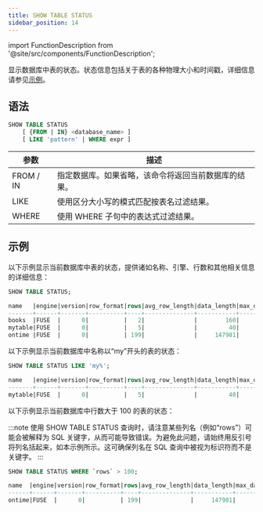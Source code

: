 ```yaml
---
title: SHOW TABLE STATUS
sidebar_position: 14
---
```

import FunctionDescription from '@site/src/components/FunctionDescription';

<FunctionDescription description="Introduced or updated: v1.2.131"/>

显示数据库中表的状态。状态信息包括关于表的各种物理大小和时间戳，详细信息请参见[示例](#examples)。

## 语法

```sql
SHOW TABLE STATUS
    [ {FROM | IN} <database_name> ]
    [ LIKE 'pattern' | WHERE expr ]
```

| 参数      | 描述                                                                                                                      |
|-----------|-----------------------------------------------------------------------------------------------------------------------------|
| FROM / IN | 指定数据库。如果省略，该命令将返回当前数据库的结果。                                                                                     |
| LIKE      | 使用区分大小写的模式匹配按表名过滤结果。                                                                                               |
| WHERE     | 使用 WHERE 子句中的表达式过滤结果。                                                                                             |

## 示例

以下示例显示当前数据库中表的状态，提供诸如名称、引擎、行数和其他相关信息的详细信息：

```sql
SHOW TABLE STATUS;

name   |engine|version|row_format|rows|avg_row_length|data_length|max_data_length|index_length|data_free|auto_increment|create_time                  |update_time|check_time|collation|checksum|comment|cluster_by|
-------+------+-------+----------+----+--------------+-----------+---------------+------------+---------+--------------+-----------------------------+-----------+----------+---------+--------+-------+----------+
books  |FUSE  |      0|          |   2|              |        160|               |         713|         |              |2023-09-25 06:40:47.237 +0000|           |          |         |        |       |          |
mytable|FUSE  |      0|          |   5|              |         40|               |        1665|         |              |2023-08-28 07:53:05.455 +0000|           |          |         |        |       |((a + 1)) |
ontime |FUSE  |      0|          | 199|              |     147981|               |       22961|         |              |2023-09-19 07:04:06.414 +0000|           |          |         |        |       |          |
```

以下示例显示当前数据库中名称以“my”开头的表的状态：

```sql
SHOW TABLE STATUS LIKE 'my%';

name   |engine|version|row_format|rows|avg_row_length|data_length|max_data_length|index_length|data_free|auto_increment|create_time                  |update_time|check_time|collation|checksum|comment|cluster_by|
-------+------+-------+----------+----+--------------+-----------+---------------+------------+---------+--------------+-----------------------------+-----------+----------+---------+--------+-------+----------+
mytable|FUSE  |      0|          |   5|              |         40|               |        1665|         |              |2023-08-28 07:53:05.455 +0000|           |          |         |        |       |((a + 1)) |
```

以下示例显示当前数据库中行数大于 100 的表的状态：

:::note
使用 SHOW TABLE STATUS 查询时，请注意某些列名（例如“rows”）可能会被解释为 SQL 关键字，从而可能导致错误。为避免此问题，请始终用反引号将列名括起来，如本示例所示。这可确保列名在 SQL 查询中被视为标识符而不是关键字。
:::

```sql
SHOW TABLE STATUS WHERE `rows` > 100;

name  |engine|version|row_format|rows|avg_row_length|data_length|max_data_length|index_length|data_free|auto_increment|create_time                  |update_time|check_time|collation|checksum|comment|cluster_by|
------+------+-------+----------+----+--------------+-----------+---------------+------------+---------+--------------+-----------------------------+-----------+----------+---------+--------+-------+----------+
ontime|FUSE  |      0|          | 199|              |     147981|               |       22961|         |              |2023-09-19 07:04:06.414 +0000|           |          |         |        |       |          |
```